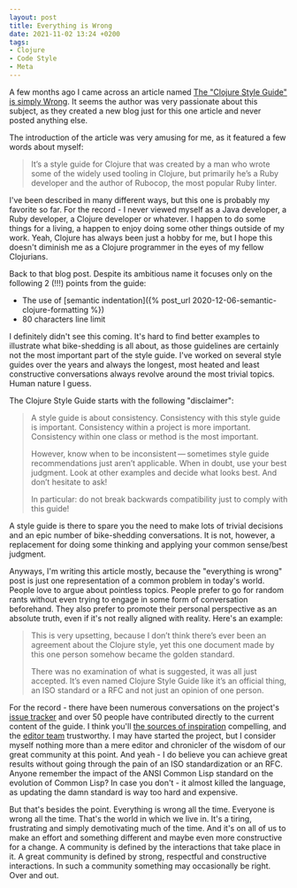 ```yaml
---
layout: post
title: Everything is Wrong
date: 2021-11-02 13:24 +0200
tags:
- Clojure
- Code Style
- Meta
---
```


A few months ago I came across an article named [The "Clojure Style Guide" is simply Wrong](https://roklenarcic.github.io/posts-output/2019-10-15-clojure-style-guide).
It seems the author was very passionate about this subject, as they created a new blog just for this one article and never posted anything else.

The introduction of the article was very amusing for me, as it featured a few words about myself:

> It’s a style guide for Clojure that was created by a man who wrote some of the widely used tooling in Clojure, but primarily he’s a Ruby developer and the author of Rubocop, the most popular Ruby linter.

I've been described in many different ways, but this one is probably my favorite so far. For the record - I never viewed myself as a Java developer, a Ruby developer, a Clojure developer or whatever. I happen to do some things for a living, a happen to enjoy doing some other things outside of my work. Yeah, Clojure has always been just a hobby for me, but I hope this doesn't diminish me as a Clojure programmer in the eyes of my fellow Clojurians.

Back to that blog post. Despite its ambitious name it focuses only on the following 2 (!!!) points from the guide:

* The use of [semantic indentation]({% post_url 2020-12-06-semantic-clojure-formatting %})
* 80 characters line limit

I definitely didn't see this coming. It's hard to find better examples to illustrate what bike-shedding is all about, as those guidelines are certainly not the most important part of the style guide. I've worked on several style guides
over the years and always the longest, most heated and least constructive conversations always revolve around the most trivial topics. Human nature I guess.

The Clojure Style Guide starts with the following "disclaimer":

> A style guide is about consistency. Consistency with this style guide is important. Consistency within a project is more important. Consistency within one class or method is the most important.
>
> However, know when to be inconsistent — sometimes style guide recommendations just aren’t applicable. When in doubt, use your best judgment. Look at other examples and decide what looks best. And don’t hesitate to ask!
>
> In particular: do not break backwards compatibility just to comply with this guide!

A style guide is there to spare you the need to make lots of trivial decisions and
an epic number of bike-shedding conversations. It is not, however, a replacement for
doing some thinking and applying your common sense/best judgment.

Anyways, I'm writing this article mostly, because the "everything is wrong" post
is just one representation of a common problem in today's world. People love to
argue about pointless topics. People prefer to go for random rants without even
trying to engage in some form of conversation beforehand. They also prefer to
promote their personal perspective as an absolute truth, even if it's not really
aligned with reality. Here's an example:

> This is very upsetting, because I don’t think there’s ever been an agreement about the Clojure style, yet this one document made by this one person somehow became the golden standard.
>
> There was no examination of what is suggested, it was all just accepted. It’s even named Clojure Style Guide like it’s an official thing, an ISO standard or a RFC and not just an opinion of one person.

For the record - there have been numerous conversations on the project's [issue tracker](https://github.com/bbatsov/clojure-style-guide) and over 50 people have
contributed directly to the current content of the guide. I think you'll [the sources of inspiration](https://guide.clojure.style/#sources-of-inspiration) compelling, and
the [editor team](https://guide.clojure.style/#editor-team) trustworthy. I may have started the project, but I consider myself nothing more than a mere editor and chronicler
of the wisdom of our great community at this point. And yeah - I do believe you can achieve great results without going through the pain of an ISO standardization or an RFC. Anyone remember
the impact of the ANSI Common Lisp standard on the evolution of Common Lisp? In case you don't - it almost killed the language, as updating the damn standard is way too hard and expensive.

But that's besides the point. Everything is wrong all the time. Everyone is wrong all the time. That's the world in which we live in.
It's a tiring, frustrating and simply demotivating much of the time. And it's on all of us to make an effort and something different and maybe even more constructive for a change.
A community is defined by the interactions that take place in it. A great community is defined by strong, respectful and constructive interactions. In such a community something may occasionally be right. Over and out.
